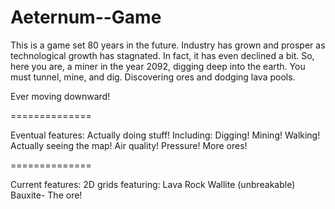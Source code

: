Aeternum--Game
==============

This is a game set 80 years in the future. Industry has grown and prosper as technological growth
has stagnated. In fact, it has even declined a bit. So, here you are, a miner in the year 2092,
digging deep into the earth. You must tunnel, mine, and dig. Discovering ores and dodging lava
pools.

Ever moving downward!


==============

Eventual features:
  Actually doing stuff!
    Including:
    Digging!
    Mining!
    Walking!
    Actually seeing the map!
  Air quality!
  Pressure!
  More ores!
  
==============

Current features:
  2D grids featuring:
    Lava
    Rock
    Wallite (unbreakable)
    Bauxite- The ore!
  
